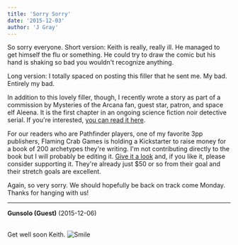 ```yaml
---
title: 'Sorry Sorry'
date: '2015-12-03'
author: 'J Gray'
---
```


<p>So sorry everyone. Short version: Keith is really, really ill. He managed to get himself the flu or something. He could try to draw the comic but his hand is shaking so bad you wouldn't recognize anything.</p><p>Long version: I totally spaced on posting this filler that he sent me. My bad. Entirely my bad.</p><p>In addition to this lovely filler, though, I recently wrote a story as part of a commission by Mysteries of the Arcana fan, guest star, patron, and space elf Aleena. It is the first chapter in an ongoing science fiction noir detective serial. If you're interested, <a href="http://aleenaelyn.deviantart.com/art/The-Case-of-the-Killer-Queen-Ch-1-574270739">you can read it here</a>.</p><p>For our readers who are Pathfinder players, one of my favorite 3pp publishers, Flaming Crab Games is holding a Kickstarter to raise money for a book of 200 archetypes they're writing. I'm not contributing directly to the book but I will probably be editing it. <a href="https://www.kickstarter.com/projects/1456806822/flaming-crab-games-archetype-compendium-for-pathfi-0" target="_blank">Give it a look</a> and, if you like it, please consider supporting it. They're already just $50 or so from their goal and their stretch goals are excellent.</p><p>Again, so very sorry. We should hopefully be back on track come Monday. Thanks for hanging with us!</p>

---
**Gunsolo (Guest)** (2015-12-06)

<br> Get well soon Keith. <img src="/smilies/smile.gif" alt="Smile" border="0"><br>

